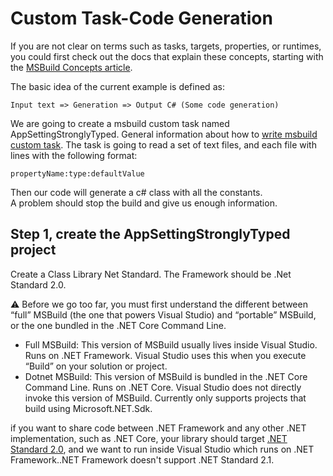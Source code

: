 # Custom Task-Code Generation

If you are not clear on terms such as tasks, targets, properties, or runtimes, you could first check out the docs that explain these concepts, starting with the [MSBuild Concepts article](https://docs.microsoft.com/visualstudio/msbuild/msbuild-concepts).  

The basic idea of the current example is defined as:

```
Input text => Generation => Output C# (Some code generation)
```

We are going to create a msbuild custom task named AppSettingStronglyTyped. General information about how to [write msbuild custom task](https://docs.microsoft.com/visualstudio/msbuild/task-writing). The task is going to read a set of text files, and each file with lines with the following format:
```
propertyName:type:defaultValue
```
Then our code will generate a c# class with all the constants.  
A problem should stop the build and give us enough information.

## Step 1, create the AppSettingStronglyTyped project
Create a Class Library Net Standard. The Framework should be .Net Standard 2.0.  

:warning: Before we go too far, you must first understand the different between “full” MSBuild (the one that powers Visual Studio) and “portable” MSBuild, or the one bundled in the .NET Core Command Line.

* Full MSBuild: This version of MSBuild usually lives inside Visual Studio. Runs on .NET Framework. Visual Studio uses this when you execute “Build” on your solution or project.
* Dotnet MSBuild: This version of MSBuild is bundled in the .NET Core Command Line. Runs on .NET Core. Visual Studio does not directly invoke this version of MSBuild. Currently only supports projects that build using Microsoft.NET.Sdk.

if you want to share code between .NET Framework and any other .NET implementation, such as .NET Core, your library should target [.NET Standard 2.0](https://docs.microsoft.com/dotnet/standard/net-standard), and we want to run inside Visual Studio which runs on .NET Framework..NET Framework doesn't support .NET Standard 2.1.
 
